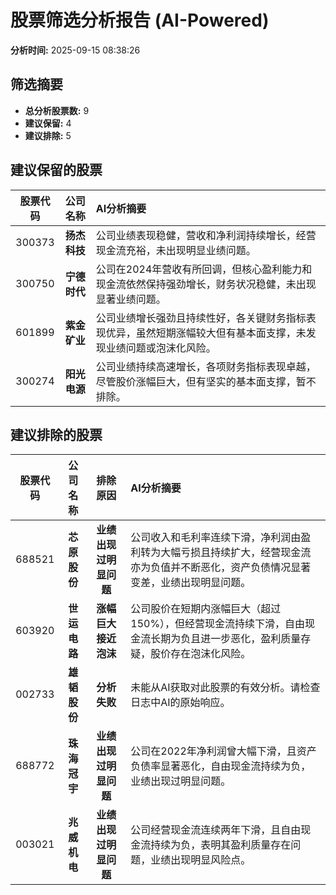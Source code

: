 # 股票筛选分析报告 (AI-Powered)

**分析时间:** 2025-09-15 08:38:26

## 筛选摘要

- **总分析股票数:** 9
- **建议保留:** 4
- **建议排除:** 5

## 建议保留的股票

| 股票代码 | 公司名称 | AI分析摘要 |
|:---:|:---:|:---|
| 300373 | **扬杰科技** | 公司业绩表现稳健，营收和净利润持续增长，经营现金流充裕，未出现明显业绩问题。 |
| 300750 | **宁德时代** | 公司在2024年营收有所回调，但核心盈利能力和现金流依然保持强劲增长，财务状况稳健，未出现显著业绩问题。 |
| 601899 | **紫金矿业** | 公司业绩增长强劲且持续性好，各关键财务指标表现优异，虽然短期涨幅较大但有基本面支撑，未发现业绩问题或泡沫化风险。 |
| 300274 | **阳光电源** | 公司业绩持续高速增长，各项财务指标表现卓越，尽管股价涨幅巨大，但有坚实的基本面支撑，暂不排除。 |

## 建议排除的股票

| 股票代码 | 公司名称 | 排除原因 | AI分析摘要 |
|:---:|:---:|:---:|:---|
| 688521 | **芯原股份** | **业绩出现过明显问题** | 公司收入和毛利率连续下滑，净利润由盈利转为大幅亏损且持续扩大，经营现金流亦为负值并不断恶化，资产负债情况显著变差，业绩出现明显问题。 |
| 603920 | **世运电路** | **涨幅巨大接近泡沫** | 公司股价在短期内涨幅巨大（超过150%），但经营现金流持续下滑，自由现金流长期为负且进一步恶化，盈利质量存疑，股价存在泡沫化风险。 |
| 002733 | **雄韬股份** | **分析失败** | 未能从AI获取对此股票的有效分析。请检查日志中AI的原始响应。 |
| 688772 | **珠海冠宇** | **业绩出现过明显问题** | 公司在2022年净利润曾大幅下滑，且资产负债率显著恶化，自由现金流持续为负，业绩出现过明显问题。 |
| 003021 | **兆威机电** | **业绩出现过明显问题** | 公司经营现金流连续两年下滑，且自由现金流持续为负，表明其盈利质量存在问题，业绩出现明显风险点。 |
